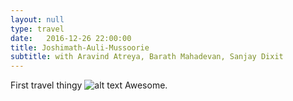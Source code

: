 ```yaml
---
layout: null
type: travel
date:   2016-12-26 22:00:00
title: Joshimath-Auli-Mussoorie
subtitle: with Aravind Atreya, Barath Mahadevan, Sanjay Dixit
---
```

First travel thingy
![alt text]("img/travel/1.jpg" "Gurson meadows")
Awesome.
